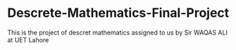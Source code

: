# Descrete-Mathematics-Final-Project
This is the project of descret mathematics assigned to us by Sir WAQAS ALI at UET Lahore
